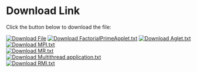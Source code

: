 # Download Link

Click the button below to download the file:

[![Download File](https://img.shields.io/badge/Download-ALLPR.txt-blue)](https://shankarhere.blob.core.windows.net/shankarsonar/ALLPR.txt)
[![Download FactorialPrimeApplet.txt](https://img.shields.io/badge/Download-FactorialPrimeApplet.txt-blue)](https://shankarhere.blob.core.windows.net/shankarsonar/FactorialPrimeApplet.txt)
[![Download Aglet.txt](https://img.shields.io/badge/Download-Aglet.txt-blue)](https://shankarhere.blob.core.windows.net/shankarsonar/Aglet.txt)  
[![Download MPI.txt](https://img.shields.io/badge/Download-MPI.txt-blue)](https://shankarhere.blob.core.windows.net/shankarsonar/MPI.txt)  
[![Download MR.txt](https://img.shields.io/badge/Download-MR.txt-blue)](https://shankarhere.blob.core.windows.net/shankarsonar/MR.txt)  
[![Download Multithread application.txt](https://img.shields.io/badge/Download-Multithread%20application.txt-blue)](https://shankarhere.blob.core.windows.net/shankarsonar/Multithread%20application.txt)  
[![Download RMI.txt](https://img.shields.io/badge/Download-RMI.txt-blue)](https://shankarhere.blob.core.windows.net/shankarsonar/RMI.txt)
